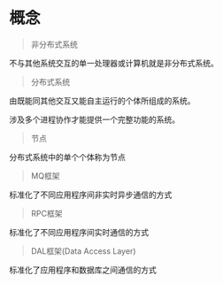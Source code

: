 # 概念

> 非分布式系统

不与其他系统交互的单一处理器或计算机就是非分布式系统。

> 分布式系统

由既能同其他交互又能自主运行的个体所组成的系统。

涉及多个进程协作才能提供一个完整功能的系统。

> 节点

分布式系统中的单个个体称为节点

> MQ框架

标准化了不同应用程序间非实时异步通信的方式

> RPC框架

标准化了不同应用程序间实时通信的方式

> DAL框架(Data Access Layer)

标准化了应用程序和数据库之间通信的方式

